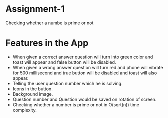 # Assignment-1
Checking whether a numbe is prime or not

# Features in the App
  * When given a correct answer question will turn into green color and toast will appear and false button will be disabled.
  * When given a wrong answer question will turn red and phone will vibrate for 500 millisecond and true button will be disabled and     toast will also appear.
  * Telling the user question number which he is solving.
  * Icons in the button.
  * Background image.
  * Question number and Question would be saved on rotation of screen.
  * Checking whether a number is prime or not in O(sqrt(n)) time complexity.
